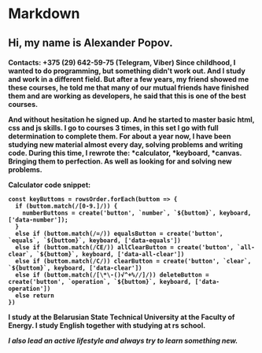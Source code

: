 <h1>Markdown
<h2>Hi, my name is Alexander Popov.
<h4>Contacts: +375 (29) 642-59-75 (Telegram, Viber)
Since childhood, I wanted to do programming, but something didn't work out.
And I study and work in a different field.
But after a few years, my friend showed me these courses, he told me that many of our mutual friends have finished them and are working as developers, he said that this is one of the best courses.

And without hesitation he signed up. And he started to master basic html, css and js skills.
I go to courses 3 times, in this set I go with full determination to complete them. For about a year now, I have been studying new material almost every day, solving problems and writing code.
During this time, I rewrote the:
 *calculator, 
 *keyboard,
 *canvas. 
 Bringing them to perfection. As well as looking for and solving new problems.

Calculator code snippet:
```
const keyButtoms = rowsOrder.forEach(buttom => {
  if (buttom.match(/[0-9.]/)) {
    numberButtons = create('button', `number`, `${buttom}`, keyboard, ['data-number']);
  }
  else if (buttom.match(/=/)) equalsButton = create('button', `equals`, `${buttom}`, keyboard, ['data-equals'])
  else if (buttom.match(/CE/)) allClearButton = create('button', `all-clear`, `${buttom}`, keyboard, ['data-all-clear'])
  else if (buttom.match(/C/)) clearButton = create('button', `clear`, `${buttom}`, keyboard, ['data-clear'])
  else if (buttom.match(/[\*\-()√^+%//]/)) deleteButton = create('button', `operation`, `${buttom}`, keyboard, ['data-operation'])
  else return
})
```

I study at the Belarusian State Technical University at the Faculty of Energy.
I study English together with studying at rs school.

*I also lead an active lifestyle and always try to learn something new.*